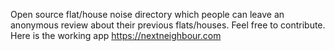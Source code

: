 Open source flat/house noise directory which people can leave an anonymous review about their previous flats/houses. 
Feel free to contribute.
Here is the working app https://nextneighbour.com
